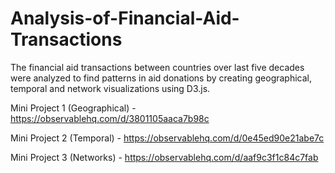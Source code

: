 # Analysis-of-Financial-Aid-Transactions
The financial aid transactions between countries over last five decades were analyzed to find patterns in aid donations by creating geographical, temporal and network visualizations using D3.js. 

Mini Project 1 (Geographical) -  https://observablehq.com/d/3801105aaca7b98c

Mini Project 2 (Temporal) - https://observablehq.com/d/0e45ed90e21abe7c

Mini Project 3 (Networks) - https://observablehq.com/d/aaf9c3f1c84c7fab

